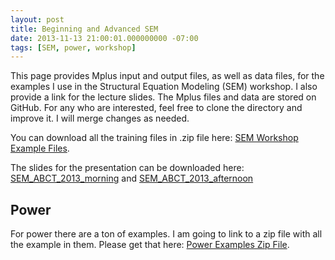 ```yaml
---
layout: post
title: Beginning and Advanced SEM
date: 2013-11-13 21:00:01.000000000 -07:00
tags: [SEM, power, workshop]
---
```


This page provides Mplus input and output files, as well as data files, for the examples I use in the Structural Equation Modeling (SEM) workshop. I also provide a link for the lecture slides. The Mplus files and data are stored on GitHub. For any who are interested, feel free to clone the directory and improve it. I will merge changes as needed.

You can download all the training files in .zip file here: <a href="https://raw.github.com/psychstatistics/sem_training_files/master/SEM_training_examples.zip">SEM Workshop Example Files</a>.

The slides for the presentation can be downloaded here:  <a href="http://www.psychstatistics.com/wp-content/uploads/2013/11/SEM_ABCT_2013_morning.pdf">SEM_ABCT_2013_morning</a> and <a href="http://www.psychstatistics.com/wp-content/uploads/2013/11/SEM_ABCT_2013_afternoon.pdf">SEM_ABCT_2013_afternoon</a>

## Power ##

For power there are a ton of examples. I am going to link to a zip file with all the example in them. Please get that here: <a href="https://raw.github.com/psychstatistics/sem_training_files/master/power/power_examples.zip" target="_blank">Power Examples Zip File</a>.
